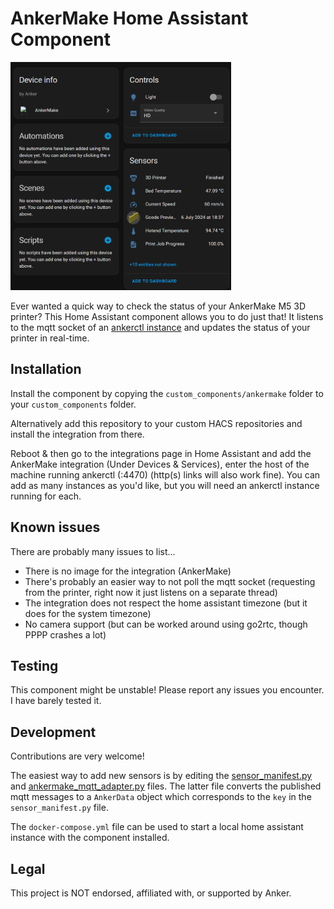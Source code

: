 # AnkerMake Home Assistant Component

<img src=".github/media/device_view.png" width="70%">

Ever wanted a quick way to check the status of your AnkerMake M5 3D printer? This Home Assistant component allows you to
do just that! It listens to the mqtt socket of
an [ankerctl instance](https://github.com/Ankermgmt/ankermake-m5-protocol)
and updates the status of your printer in real-time.

## Installation

Install the component by copying the `custom_components/ankermake` folder to your `custom_components` folder.

Alternatively add this repository to your custom HACS repositories and install the integration from there.

Reboot & then go to the integrations page in Home Assistant and add the AnkerMake integration (Under Devices &
Services), enter the host of the machine running ankerctl (<ip>:4470) (http(s) links will also work fine). You can add
as many instances as you'd like, but you will need an ankerctl instance running for each.

## Known issues

There are probably many issues to list...

- There is no image for the integration (AnkerMake)
- There's probably an easier way to not poll the mqtt socket (requesting from the printer, right now it just listens on
  a separate thread)
- The integration does not respect the home assistant timezone (but it does for the system timezone)
- No camera support (but can be worked around using go2rtc, though PPPP crashes a lot)

## Testing

This component might be unstable! Please report any issues you encounter. I have barely tested it.

## Development

Contributions are very welcome!

The easiest way to add new sensors is by editing
the [sensor_manifest.py](./custom_components/ankermake/sensor_manifest.py)
and [ankermake_mqtt_adapter.py](./custom_components/ankermake/ankermake_mqtt_adapter.py) files. The latter file converts
the published mqtt messages to a `AnkerData` object which corresponds to the `key` in the `sensor_manifest.py` file.

The `docker-compose.yml` file can be used to start a local home assistant instance with the component installed.

## Legal

This project is NOT endorsed, affiliated with, or supported by Anker.

